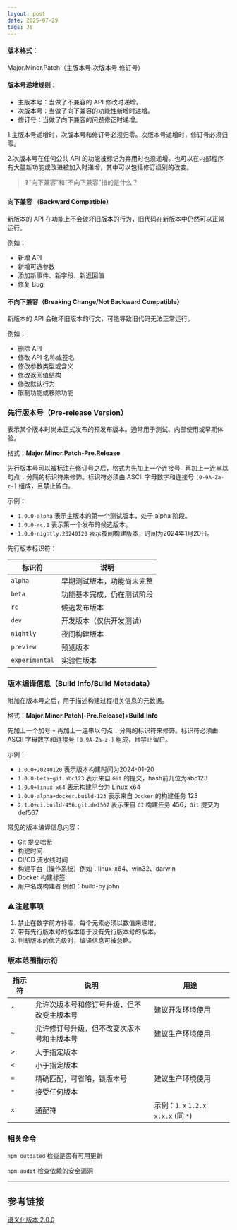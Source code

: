 ```yaml
---
layout: post
date: 2025-07-29
tags: Js
---
```


<!-- # 语义化版本 （SemVer） -->

#### 版本格式：
Major.Minor.Patch（主版本号.次版本号.修订号）

#### 版本号递增规则：

- 主版本号：当做了不兼容的 API 修改时递增。
- 次版本号：当做了向下兼容的功能性新增时递增。
- 修订号：当做了向下兼容的问题修正时递增。

1.主版本号递增时，次版本号和修订号必须归零。次版本号递增时，修订号必须归零。

2.次版本号在任何公共 API 的功能被标记为弃用时也须递增。也可以在内部程序有大量新功能或改进被加入时递增，其中可以包括修订级别的改变。



>❓“向下兼容”和“不向下兼容”指的是什么？

#### 向下兼容 （Backward Compatible）

新版本的 API 在功能上不会破坏旧版本的行为，旧代码在新版本中仍然可以正常运行。

例如：

- 新增 API
- 新增可选参数
- 添加新事件、新字段、新返回值
- 修复 Bug

#### 不向下兼容（Breaking Change/Not Backward Compatible）

新版本的 API 会破坏旧版本的行文，可能导致旧代码无法正常运行。

例如：

- 删除 API
- 修改 API 名称或签名
- 修改参数类型或含义
- 修改返回值结构
- 修改默认行为
- 限制功能或移除功能

### 先行版本号（Pre-release Version）

表示某个版本时尚未正式发布的预发布版本。通常用于测试、内部使用或早期体验。

格式：**Major.Minor.Patch-Pre.Release**

先行版本号可以被标注在修订号之后，格式为先加上一个连接号`-` 再加上一连串以句点 `.` 分隔的标识符来修饰。标识符必须由 ASCII 字母数字和连接号 `[0-9A-Za-z-]` 组成，且禁止留白。

示例：

- `1.0.0-alpha` 表示主版本的第一个测试版本，处于 alpha 阶段。
- `1.0.0-rc.1` 表示第一个发布的候选版本。
- `1.0.0-nightly.20240120` 表示夜间构建版本，时间为2024年1月20日。

先行版本标识符：

| 标识符 | 说明 |
| --- | --- |
| `alpha` | 早期测试版本，功能尚未完整 |
| `beta` | 功能基本完成，仍在测试阶段 |
| `rc` | 候选发布版本 |
| `dev` | 开发版本（仅供开发测试） |
| `nightly` | 夜间构建版本 |
| `preview` | 预览版本 |
| `experimental` | 实验性版本 |

### 版本编译信息（Build Info/Build Metadata）

附加在版本号之后，用于描述构建过程相关信息的元数据。

格式：**Major.Minor.Patch[-Pre.Release]+Build.Info**

先加上一个加号 `+` 再加上一连串以句点 `.` 分隔的标识符来修饰。标识符必须由 ASCII 字母数字和连接号 `[0-9A-Za-z-]` 组成，且禁止留白。

示例：

- `1.0.0+20240120` 表示版本构建时间为2024-01-20
- `1.0.0-beta+git.abc123` 表示来自 `Git` 的提交，hash前几位为abc123
- `1.0.0+linux-x64` 表示构建平台为 Linux x64
- `1.0.0-alpha+docker.build-123` 表示来自 `Docker` 的构建任务 123
- `2.1.0+ci.build-456.git.def567` 表示来自 `CI` 构建任务 456，`Git` 提交为 def567

常见的版本编译信息内容：
- Git 提交哈希
- 构建时间
- CI/CD 流水线时间
- 构建平台（操作系统）例如：linux-x64、win32、darwin
- Docker 构建标签
- 用户名或构建者 例如：build-by.john

### ⚠️注意事项

1. 禁止在数字前方补零，每个元素必须以数值来递增。
2. 带有先行版本号的版本低于没有先行版本号的版本。
3. 判断版本的优先级时，编译信息可被忽略。

### 版本范围指示符

| 指示符 | 说明 | 用途 |
| --- | --- | --- |
| `^` | 允许次版本号和修订号升级，但不改变主版本号 | 建议开发环境使用 |
| `~` | 允许修订号升级，但不改变次版本号和主版本号 | 建议生产环境使用 |
| `>` | 大于指定版本 |
| `<` | 小于指定版本 |      
| `=` | 精确匹配，可省略，锁版本号 | 建议生产环境使用 |
| `*` | 接受任何版本 |
| `x` | 通配符 | 示例：`1.x` `1.2.x` `x.x.x` (同 `*`) |

### 相关命令

`npm outdated` 检查是否有可用更新

`npm audit` 检查依赖的安全漏洞

------------------------------------

## 参考链接

[语义化版本 2.0.0](https://semver.org/lang/zh-CN/)

